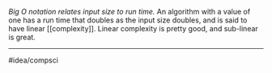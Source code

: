 *Big O notation relates input size to run time.* An algorithm with a value of one has a run time that doubles as the input size doubles, and is said to have linear [[complexity]]. Linear complexity is pretty good, and sub-linear is great.



---
#idea/compsci 
